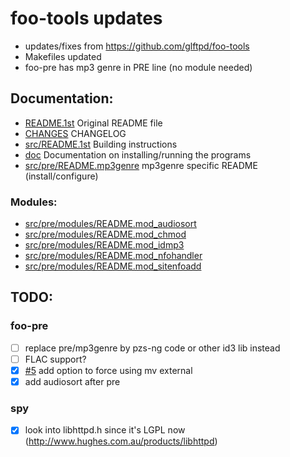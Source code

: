 # foo-tools updates

- updates/fixes from https://github.com/glftpd/foo-tools
- Makefiles updated
- foo-pre has mp3 genre in PRE line (no module needed)

## Documentation:

- [README.1st](README.1st) Original README file
- [CHANGES](src/CHANGES) CHANGELOG
- [src/README.1st](src/README.1st) Building instructions
- [doc](doc) Documentation on installing/running the programs
- [src/pre/README.mp3genre](README.mp3genre) mp3genre specific README (install/configure)

### Modules:
- [src/pre/modules/README.mod_audiosort](README.mod_audiosort)
- [src/pre/modules/README.mod_chmod](README.mod_chmod)
- [src/pre/modules/README.mod_idmp3](README.mod_idmp3)
- [src/pre/modules/README.mod_nfohandler](README.mod_nfohandler)
- [src/pre/modules/README.mod_sitenfoadd](README.mod_sitenfoadd)

## TODO:

### foo-pre
- [ ] replace pre/mp3genre by pzs-ng code or other id3 lib instead
- [ ] FLAC support?
- [X] [#5](https://github.com/glftpd/foo-tools/issues/5) add option to force using mv external 
- [X] add audiosort after pre

### spy
- [X] look into libhttpd.h since it's LGPL now (http://www.hughes.com.au/products/libhttpd)

